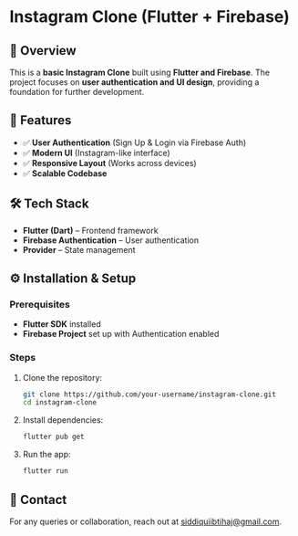 # Instagram Clone (Flutter + Firebase)

## 📌 Overview
This is a **basic Instagram Clone** built using **Flutter and Firebase**. The project focuses on **user authentication and UI design**, providing a foundation for further development.

## 🚀 Features
- ✅ **User Authentication** (Sign Up & Login via Firebase Auth)
- ✅ **Modern UI** (Instagram-like interface)
- ✅ **Responsive Layout** (Works across devices)
- ✅ **Scalable Codebase**

## 🛠 Tech Stack
- **Flutter (Dart)** – Frontend framework
- **Firebase Authentication** – User authentication
- **Provider** – State management

## ⚙ Installation & Setup

### Prerequisites
- **Flutter SDK** installed
- **Firebase Project** set up with Authentication enabled

### Steps
1. Clone the repository:
   ```bash
   git clone https://github.com/your-username/instagram-clone.git
   cd instagram-clone
   ```  
2. Install dependencies:
   ```bash
   flutter pub get
   ```  
3. Run the app:
   ```bash
   flutter run
   ```  

## 📩 Contact
For any queries or collaboration, reach out at siddiquiibtihaj@gmail.com.
